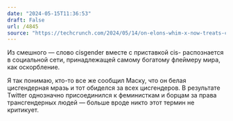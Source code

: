 ```yaml
---
date: "2024-05-15T11:36:53"
draft: False
url: /4845
source: "https://techcrunch.com/2024/05/14/on-elons-whim-x-now-treats-cisgender-as-a-slur/"
---
```


Из смешного — слово cisgender вместе с приставкой cis- распознается в социальной сети, принадлежащей самому богатому флеймеру мира, как оскорбление.

Я так понимаю, кто-то все же сообщил Маску, что он белая цисгендерная мразь и тот обиделся за всех цисгендеров. В результате Twitter однозначно присоединился к феминисткам и борцам за права трансгендерных людей — больше вроде никто этот термин не критикует.
